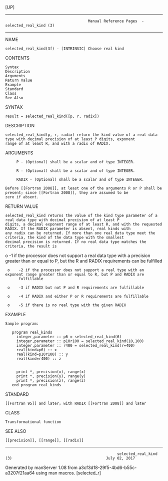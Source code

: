 [UP]

-----------------------------------------------------------------------------------------------------------------------------------
                                         Manual Reference Pages  - selected_real_kind (3)
-----------------------------------------------------------------------------------------------------------------------------------
                                                                 
NAME

    selected_real_kind(3f) - [INTRINSIC] Choose real kind

CONTENTS

    Syntax
    Description
    Arguments
    Return Value
    Example
    Standard
    Class
    See Also

SYNTAX

    result = selected_real_kind([p, r, radix])

DESCRIPTION

    selected_real_kind(p, r, radix) return the kind value of a real data type with decimal precision of at least P digits, exponent
    range of at least R, and with a radix of RADIX.

ARGUMENTS

         P - (Optional) shall be a scalar and of type INTEGER.

         R - (Optional) shall be a scalar and of type INTEGER.

         RADIX - (Optional) shall be a scalar and of type INTEGER.

    Before [[Fortran 2008]], at least one of the arguments R or P shall be present; since [[Fortran 2008]], they are assumed to be
    zero if absent.

RETURN VALUE

    selected_real_kind returns the value of the kind type parameter of a real data type with decimal precision of at least P
    digits, a decimal exponent range of at least R, and with the requested RADIX. If the RADIX parameter is absent, real kinds with
    any radix can be returned. If more than one real data type meet the criteria, the kind of the data type with the smallest
    decimal precision is returned. If no real data type matches the criteria, the result is

o    -1 if the processor does not support a real data type with a precision greater than or equal to P, but the R and RADIX
     requirements can be fulfilled

     o    -2 if the processor does not support a real type with an exponent range greater than or equal to R, but P and RADIX are
          fulfillable

     o    -3 if RADIX but not P and R requirements are fulfillable

     o    -4 if RADIX and either P or R requirements are fulfillable

     o    -5 if there is no real type with the given RADIX

EXAMPLE

    Sample program:

       program real_kinds
         integer,parameter :: p6 = selected_real_kind(6)
         integer,parameter :: p10r100 = selected_real_kind(10,100)
         integer,parameter :: r400 = selected_real_kind(r=400)
         real(kind=p6) :: x
         real(kind=p10r100) :: y
         real(kind=r400) :: z


         print *, precision(x), range(x)
         print *, precision(y), range(y)
         print *, precision(z), range(z)
       end program real_kinds



STANDARD

    [[Fortran 95]] and later; with RADIX [[Fortran 2008]] and later

CLASS

    Transformational function

SEE ALSO

    [[precision]], [[range]], [[radix]]

-----------------------------------------------------------------------------------------------------------------------------------

                                                      selected_real_kind (3)                                          July 02, 2017

Generated by manServer 1.08 from a3cf3d18-29f5-4bd6-b55c-a3207f21aa64 using man macros.
                                                           [selected_r]
